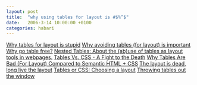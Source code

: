 ```yaml
---
layout: post
title:  "why using tables for layout is #$%^$"
date:   2006-3-14 10:00:00 +0100
categories: habari
---
```

<a href="http://www.hotdesign.com/seybold/index.html">Why tables for layout is stupid</a>
<a href="http://davespicks.com/essays/notables.html">Why avoiding tables (for layout) is important</a>
<a href="http://www.workingwith.me.uk/tablefree/why/">Why go table free?</a>
<a href="http://www.dorward.me.uk/www/nested/">Nested Tables: About the (ab)use of tables as layout tools in webpages.</a>
<a href="http://www.sitepoint.com/article/tables-vs-css/">Tables Vs. CSS - A Fight to the Death</a>
<a href="http://www.phrogz.net/CSS/WhyTablesAreBadForLayout.html">Why Tables Are Bad (For Layout) Compared to Semantic HTML + CSS</a>
<a href="http://www.westciv.com/style_master/house/good_oil/dead_layout/">The layout is dead, long live the layout</a>
<a href="http://evolt.org/article/Tables_or_CSS_Choosing_a_layout/25/21429/">Tables or CSS: Choosing a layout</a> <a href="http://www.stopdesign.com/articles/throwing_tables/">Throwing tables out the window</a>